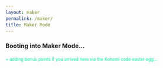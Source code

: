```yaml
---
layout: maker
permalink: /maker/
title: Maker Mode
---
```




<h3>Booting into Maker Mode...</h3>
<small style="color: #00FF99">+ adding bonus points if you arrived here via the Konami code easter egg...</small><br/>

<div id="boot-logs"></div>
<div class="maker-content" style="display:none;">
  <div id="maker-body" class="maker-body-content">
    <button id="exit-maker">Return to Academic Mode</button><br/>
    <h3>Welcome to my <i>maker</i> corner of the internet!</h3>
    <p>Outside of research, I love 3D printing, tinkering (& breaking things...) with my home lab, hooking up new sensors for my hedgehog's <i>smart home</i>, repurposing old tech as futuristic decor, and building whatever I can get my hands on.</p>
    <p>Here are some of my more recent side projects:</p>
    <br/>
    <div class="project-grid">
    <div class="project-card">
      <img src="/images/projects/pcb-wall-art.jpeg" alt="PCB Wall Art">
      <div class="content">
        <h3>PCB Wall Art</h3>
        <p>
          Salvaged parts from laptops and consoles mounted to a painted fence post. Gift to my fiance highlighting important geographical places for us.
        </p>
      </div>
    </div>
    <div class="project-card">
      <img src="/images/projects/pcb-earrings.jpg" alt="PCB Earrings">
      <div class="content">
        <h3>PCB Earrings</h3>
        <p>
          Leftover tiny PCBs became fun custom earrings.
        </p>
      </div>
    </div>
    <div class="project-card">
      <img src="/images/projects/circuitplayground.png" alt="Neon Light Decoration">
      <div class="content">
        <h3>Neon Light Decoration</h3>
        <p>
          Fiber optics + NeoPixels + cardboard = hypnotic light show.
        </p>
      </div>
    </div>
    <div class="project-card">
      <img src="/images/projects/counter.png" alt="Relationship Clock">
      <div class="content">
        <h3>Relationship Clock</h3>
        <p>
          LCD display counting minutes since we started dating. :)
        </p>
      </div>
    </div>
    <div class="project-card">
      <img src="/images/projects/ornaments-2.png" alt="3D Printed Ornaments">
      <div class="content">
        <h3>3D Printed Ornaments</h3>
        <p>
          Custom-designed in TinkerCad & printed with filament swap layers for friends and family.
        </p>
      </div>
    </div>
    <div class="project-card">
      <img src="/images/projects/rickrobot.png" alt="Rick Robot">
      <div class="content">
        <h3>Rick Robot</h3>
        <p>
          Autonomous rover using Pi + CV + voice to fetch objects.
        </p>
        <ul>
          <li><a href="https://summer.hackclub.com/" target="_blank">Hack Club Hardware Grant</a></li>
          <li><a href="https://youtu.be/aRzoo11jABo" target="_blank">Adafruit Show & Tell</a></li>
        </ul>
      </div>
    </div>
    <div class="project-card">
      <img src="/images/projects/tesla.png" alt="TSLA Stock Ticker">
      <div class="content">
        <h3>$TSLA Stock Ticker</h3>
        <p>
          Pi Zero W with LCD1602 pulling data from a stock API in real time.
        </p>
      </div>
    </div>
    <div class="project-card">
      <img src="/images/projects/sense.png" alt="Environmental Room Sensor">
      <div class="content">
        <h3>Room Sensor</h3>
        <p>
          LED-based 'traffic light' feedback on temp/humidity from SHT40.
        </p>
        <ul>
          <li>Green = Good</li>
          <li>Yellow = Fair</li>
          <li>Red = Bad</li>
          <li>White = Error</li>
        </ul>
      </div>
    </div>
</div>
